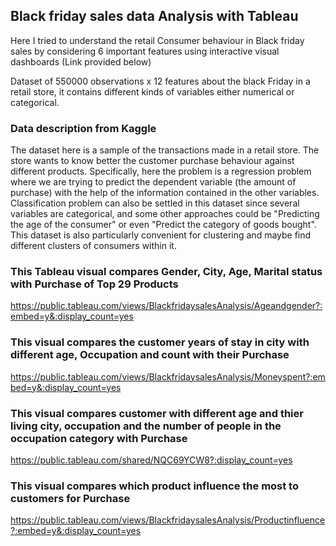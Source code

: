 ## Black friday sales data Analysis with Tableau
Here I tried to understand the retail Consumer behaviour in Black friday sales by considering 6 important features using interactive visual dashboards (Link provided below)

Dataset of 550000 observations x 12 features about the black Friday in a retail store, it contains different kinds of variables either numerical or categorical.

### Data description from Kaggle
The dataset here is a sample of the transactions made in a retail store. The store wants to know better the customer purchase behaviour against different products. Specifically, here the problem is a regression problem where we are trying to predict the dependent variable (the amount of purchase) with the help of the information contained in the other variables. Classification problem can also be settled in this dataset since several variables are categorical, and some other approaches could be "Predicting the age of the consumer" or even "Predict the category of goods bought". This dataset is also particularly convenient for clustering and maybe find different clusters of consumers within it.

### This Tableau visual compares Gender, City, Age, Marital status with Purchase of Top 29 Products

<https://public.tableau.com/views/BlackfridaysalesAnalysis/Ageandgender?:embed=y&:display_count=yes>

### This visual compares the customer years of stay in city with different age, Occupation and count with their Purchase

<https://public.tableau.com/views/BlackfridaysalesAnalysis/Moneyspent?:embed=y&:display_count=yes>

### This visual compares customer with different age and thier living city, occupation and the number of people in the occupation category with Purchase

<https://public.tableau.com/shared/NQC69YCW8?:display_count=yes>

### This visual compares which product influence the most to customers for Purchase

<https://public.tableau.com/views/BlackfridaysalesAnalysis/Productinfluence?:embed=y&:display_count=yes>
